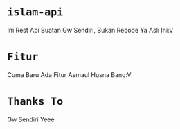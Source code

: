 # ```islam-api```
Ini Rest Api Buatan Gw Sendiri, Bukan Recode Ya Asli Ini:V
# ```Fitur```
Cuma Baru Ada Fitur Asmaul Husna Bang:V
# ```Thanks To```
Gw Sendiri Yeee
